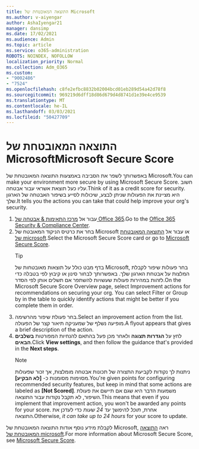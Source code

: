 ```yaml
---
title: התוצאה המאובטחת של Microsoft
ms.author: v-aiyengar
author: AshaIyengar21
manager: dansimp
ms.date: 17/02/2021
ms.audience: Admin
ms.topic: article
ms.service: o365-administration
ROBOTS: NOINDEX, NOFOLLOW
localization_priority: Normal
ms.collection: Adm_O365
ms.custom:
- "9002486"
- "7524"
ms.openlocfilehash: c8fe2efbc8832b02004bcd01eb289d54a42d78f8
ms.sourcegitcommit: 969219d6dff18d86d679d4d8741d1e39e4ce9539
ms.translationtype: MT
ms.contentlocale: he-IL
ms.lasthandoff: 03/03/2021
ms.locfileid: "50427709"
---
```

# <a name="microsoft-secure-score"></a><span data-ttu-id="1cd71-102">התוצאה המאובטחת של Microsoft</span><span class="sxs-lookup"><span data-stu-id="1cd71-102">Microsoft Secure Score</span></span>

<span data-ttu-id="1cd71-103">באפשרותך לשפר את הסביבה באמצעות התוצאה המאובטחת של Microsoft.</span><span class="sxs-lookup"><span data-stu-id="1cd71-103">You can make your environment more secure by using Microsoft Secure Score.</span></span> <span data-ttu-id="1cd71-104">חשוב עליו כעל תוצאת אשראי עבור אבטחה.</span><span class="sxs-lookup"><span data-stu-id="1cd71-104">Think of it as a credit score for security.</span></span> <span data-ttu-id="1cd71-105">היא מציינת את הפעולות שניתן לבצע, שיכולות לסייע בשיפור האבטחה של הארגון שלך.</span><span class="sxs-lookup"><span data-stu-id="1cd71-105">It tells you the actions you can take that could help improve your org's security.</span></span>

1. <span data-ttu-id="1cd71-106">עבור אל [מרכז התאימות & אבטחה של Office 365](https://go.microsoft.com/fwlink/p/?linkid=2077143).</span><span class="sxs-lookup"><span data-stu-id="1cd71-106">Go to the [Office 365 Security & Compliance Center](https://go.microsoft.com/fwlink/p/?linkid=2077143).</span></span>
1. <span data-ttu-id="1cd71-107">בחר את כרטיס הניקוד המאובטח של Microsoft או עבור אל [התוצאה המאובטחת של microsoft](https://go.microsoft.com/fwlink/?linkid=2099589).</span><span class="sxs-lookup"><span data-stu-id="1cd71-107">Select the Microsoft Secure Score card or go to [Microsoft Secure Score](https://go.microsoft.com/fwlink/?linkid=2099589).</span></span>
    > [!TIP]
    >  <span data-ttu-id="1cd71-108">בדף מבט כולל על תוצאות מאובטחות של Microsoft, בחר פעולות שיפור לקבלת המלצות על אבטחת הארגון שלך. באפשרותך לבחור סינון או קיבוץ לפי בטבלה כדי לזהות במהירות פעולות שעשויות להשתפר אם תשלים אותן לפי הסדר.</span><span class="sxs-lookup"><span data-stu-id="1cd71-108">On the Microsoft Secure Score Overview page, select Improvement actions for recommendations on securing your org. You can select Filter or Group by in the table to quickly identify actions that might be better if you complete them in order.</span></span>
1. <span data-ttu-id="1cd71-109">בחר פעולת שיפור מהרשימה.</span><span class="sxs-lookup"><span data-stu-id="1cd71-109">Select an improvement action from the list.</span></span> <span data-ttu-id="1cd71-110">מופיעה נשלף של שמעניקה תיאור קצר של הפעולה.</span><span class="sxs-lookup"><span data-stu-id="1cd71-110">A flyout appears that gives a brief description of the action.</span></span>
1. <span data-ttu-id="1cd71-111">לחץ על **הגדרות תצוגה** ולאחר מכן פעל בהתאם להנחיות המפורטות **בשלבים הבאים**.</span><span class="sxs-lookup"><span data-stu-id="1cd71-111">Click **View settings**, and then follow the guidance that's provided in the **Next steps**.</span></span>
    > [!NOTE]
    > <span data-ttu-id="1cd71-112">ניתנות לך נקודות לקביעת התצורה של תכונות אבטחה מומלצות, אך זכור שפעולות מסוימות מסומנות כ- **[לא הבקיע]**.</span><span class="sxs-lookup"><span data-stu-id="1cd71-112">You're given points for configuring recommended security features, but keep in mind that some actions are labeled as **[Not Scored]**.</span></span> <span data-ttu-id="1cd71-113">משמעות הדבר היא שגם אם תיישם את פעולת השיפור, לא תקבל נקודות עבור התוצאה.</span><span class="sxs-lookup"><span data-stu-id="1cd71-113">This means that even if you implement that improvement action, you won't be awarded any points for your score.</span></span> <span data-ttu-id="1cd71-114">אחרת, *תוכל להימשך עד 24 שעות* כדי לעדכן את התוצאה.</span><span class="sxs-lookup"><span data-stu-id="1cd71-114">Otherwise, *it can take up to 24 hours* for your score to update.</span></span>

<span data-ttu-id="1cd71-115">לקבלת מידע נוסף אודות התוצאה המאובטחת של Microsoft, ראה [התוצאה המאובטחת של microsoft](https://go.microsoft.com/fwlink/?linkid=2103077).</span><span class="sxs-lookup"><span data-stu-id="1cd71-115">For more information about Microsoft Secure Score, see [Microsoft Secure Score](https://go.microsoft.com/fwlink/?linkid=2103077).</span></span>